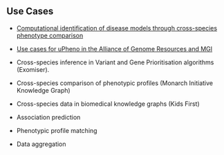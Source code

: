 ## Use Cases

- [Computational identification of disease models through cross-species phenotype comparison](../organization/outreach.md)
- [Use cases for uPheno in the Alliance of Genome Resources and MGI](../organization/outreach.md)
- Cross-species inference in Variant and Gene Prioritisation algorithms (Exomiser).
- Cross-species comparison of phenotypic profiles (Monarch Initiative Knowledge Graph)
- Cross-species data in biomedical knowledge graphs (Kids First)


- Association prediction
- Phenotypic profile matching
- Data aggregation